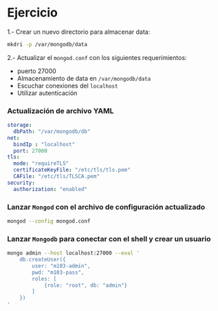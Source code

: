 # Ejercicio
1.- Crear un nuevo directorio para almacenar data:
```bash
mkdri -p /var/mongodb/data
```
2.- Actualizar el `mongod.conf` con los siguientes requerimientos:
  - puerto 27000
  - Almacenamiento de data en `/var/mongodb/data`
  - Escuchar conexiones del `localhost`
  - Utilizar autenticación

### Actualización de archivo YAML

```yaml
storage:
  dbPath: "/var/mongodb/db"
net:
  bindIp : "localhost"
  port: 27000
tls:
  mode: "requireTLS"
  certificateKeyFile: "/etc/tls/tls.pem"
  CAFile: "/etc/tls/TLSCA.pem"
security:
  authorization: "enabled"
```

### Lanzar `Mongod` con el archivo de configuración actualizado
```bash
mongod --config mongod.conf
```

### Lanzar `Mongodb` para conectar con el shell y crear un usuario
```bash
mongo admin --host localhost:27000 --eval '
	db.createUser({
		user: "m103-admin",
		pwd: "m103-pass",
		roles: [
			{role: "root", db: "admin"}
		]
	})
'
```